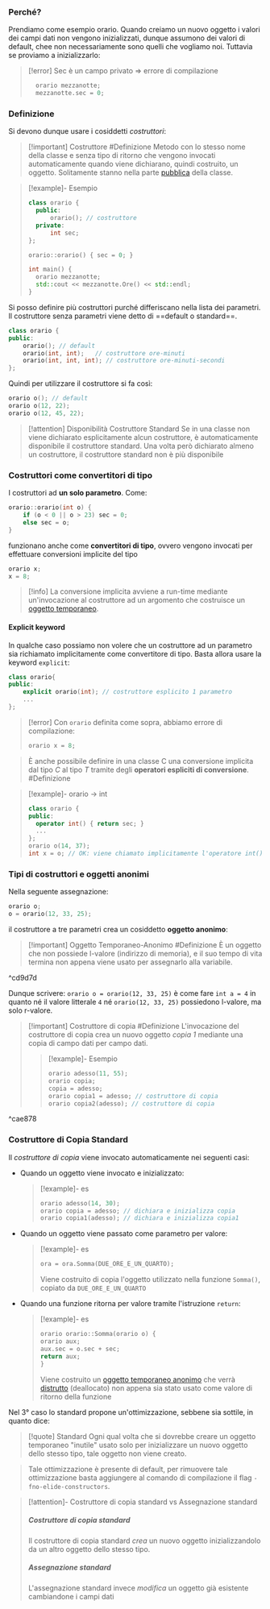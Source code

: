 ### Perché?
Prendiamo come esempio orario. Quando creiamo un nuovo oggetto i valori dei campi dati non vengono inizializzati, dunque assumono dei valori di default, chee non necessariamente sono quelli che vogliamo noi.
Tuttavia se proviamo a inizializzarlo:
>[!error] Sec è un campo privato => errore di compilazione
> ```cpp
>	orario mezzanotte;
>	mezzanotte.sec = 0;
> ```
### Definizione
Si devono dunque usare i cosiddetti *costruttori*:
>[!important] Costruttore #Definizione 
>Metodo con lo stesso nome della classe e senza tipo di ritorno che vengono invocati automaticamente quando viene dichiarano, quindi costruito, un oggetto.
>Solitamente stanno nella parte [pubblica](#Public) della classe.

>[!example]- Esempio
> ```cpp 		
>class orario {
>	public:
>		orario(); // costruttore
>	private:
>		int sec;
>};
>
>orario::orario() { sec = 0; }
>
>int main() {
>	orario mezzanotte;
>	std::cout << mezzanotte.Ore() << std::endl;
>}
> ```



Si posso definire più costruttori purché differiscano nella lista dei parametri.
Il costruttore senza parametri viene detto di ==default o standard==.
```cpp 
class orario {
public:
	orario(); // default
	orario(int, int);	// costruttore ore-minuti
	orario(int, int, int); // costruttore ore-minuti-secondi
};
```

Quindi per utilizzare il costruttore si fa così:
```cpp
orario o(); // default
orario o(12, 22);
orario o(12, 45, 22);
```

>[!attention] Disponibilità Costruttore Standard
>Se in una classe non viene dichiarato esplicitamente alcun costruttore, è automaticamente disponibile il costruttore standard.
>Una volta però dichiarato almeno un costruttore, il costruttore standard non è più disponibile

### Costruttori come convertitori di tipo
I costruttori ad **un solo parametro**. Come:
```cpp
orario::orario(int o) {
	if (o < 0 || o > 23) sec = 0;
	else sec = o;
}
```
funzionano anche come **convertitori di tipo**, ovvero vengono invocati per effettuare conversioni implicite del tipo
```cpp
orario x;
x = 8;
```

>[!info]
>La conversione implicita avviene a run-time mediante un'invocazione al costruttore ad un argomento che costruisce un [oggetto temporaneo](#^cd9d7d).

#### Explicit keyword
In qualche caso possiamo non volere che un costruttore ad un parametro sia richiamato implicitamente come convertitore di tipo.
Basta allora usare la keyword `explicit`:
```cpp
class orario{
public:
	explicit orario(int); // costruttore esplicito 1 parametro
	...
};

```
>[!error]
>Con `orario` definita come sopra, abbiamo errore di compilazione:
> ```cpp
> orario x = 8;
> ```

>È anche possibile definire in una classe C una conversione implicita dal tipo *C* al tipo *T* tramite degli **operatori espliciti di conversione**. #Definizione 

>[!example]- orario -> int
>```cpp
>class orario {
>public:
>	operator int() { return sec; }
>	...
>};
>orario o(14, 37);
>int x = o; // OK: viene chiamato implicitamente l'operatore int() di o
>```
### Tipi di costruttori e oggetti anonimi

Nella seguente assegnazione:
```cpp
orario o;
o = orario(12, 33, 25);
```
il costruttore a tre parametri crea un cosiddetto **oggetto anonimo**:
>[!important] Oggetto Temporaneo-Anonimo #Definizione 
>È un oggetto che non possiede l-valore (indirizzo di memoria), e il suo tempo di vita termina non appena viene usato per assegnarlo alla variabile.

^cd9d7d

Dunque scrivere: `orario o = orario(12, 33, 25)` è come fare `int a = 4` in quanto né il valore litterale `4` né `orario(12, 33, 25)` possiedono l-valore, ma solo r-valore.

>[!important] Costruttore di copia #Definizione 
>L'invocazione del costruttore di copia crea un nuovo oggetto *copia 1* mediante una copia di campo dati per campo dati.
>>[!example]- Esempio
>> ```cpp
>> orario adesso(11, 55);
>> orario copia;
>> copia = adesso;
>> orario copia1 = adesso; // costruttore di copia
>> orario copia2(adesso); // costruttore di copia
>> ```

^cae878
### Costruttore di Copia Standard
Il *costruttore di copia* viene invocato automaticamente nei seguenti casi:
- Quando un oggetto viene invocato e inizializzato:
  >[!example]- es
  >```cpp
  >orario adesso(14, 30);
  >orario copia = adesso; // dichiara e inizializza copia
  >orario copia1(adesso); // dichiara e inizializza copia1
  >```
- Quando un oggetto viene passato come parametro per valore:
  >[!example]- es
  >```cpp
  >ora = ora.Somma(DUE_ORE_E_UN_QUARTO);
  >```
  >Viene costruito di copia l'oggetto utilizzato nella funzione `Somma()`, copiato da `DUE_ORE_E_UN_QUARTO`

- Quando una funzione ritorna per valore tramite l'istruzione `return`:
  >[!example]- es
  >```cpp
  >orario orario::Somma(orario o) {
  >	orario aux;
  >	aux.sec = o.sec + sec;
  >	return aux;
  >}
  >```
  >Viene costruito un [oggetto temporaneo anonimo](Costruttori#^cd9d7d)  che verrà [distrutto](Distruttore) (deallocato) non appena sia stato usato come valore di ritorno della funzione

Nel 3° caso lo standard propone un'ottimizzazione, sebbene sia sottile, in quanto dice:
>[!quote] Standard
>Ogni qual volta che si dovrebbe creare un oggetto temporaneo "inutile" usato solo per inizializzare un nuovo oggetto dello stesso tipo, tale oggetto non viene creato.

>Tale ottimizzazione è presente di default, per rimuovere tale ottimizzazione basta aggiungere al comando di compilazione il flag `-fno-elide-constructors`.

>[!attention]- Costruttore di copia standard vs Assegnazione standard
> ##### Costruttore di copia standard
> Il costruttore di copia standard *crea* un nuovo oggetto inizializzandolo da un altro oggetto dello stesso tipo.
> ##### Assegnazione standard
> L'assegnazione standard invece *modifica* un oggetto già esistente cambiandone i campi dati